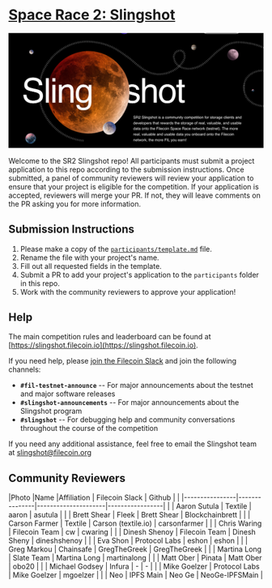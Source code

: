 # [Space Race 2: Slingshot](https://slingshot.filecoin.io)

![Slingshot hero image](./slingshot.png)

Welcome to the SR2 Slingshot repo! All participants must submit a project application to this repo according to the submission instructions. Once submitted, a panel of community reviewers will review your application to ensure that your project is eligible for the competition. If your application is accepted, reviewers will merge your PR. If not, they will leave comments on the PR asking you for more information.

## Submission Instructions

1. Please make a copy of the [`participants/template.md`](./participants/template.md) file.
2. Rename the file with your project's name.
3. Fill out all requested fields in the template.
4. Submit a PR to add your project's application to the `participants` folder in this repo.
5. Work with the community reviewers to approve your application!

## Help

The main competition rules and leaderboard can be found at [https://slingshot.filecoin.io](https://slingshot.filecoin.io).

If you need help, please [join the Filecoin Slack](https://filecoin.io/slack) and join the following channels:
- **`#fil-testnet-announce`** -- For major announcements about the testnet and major software releases
- **`#slingshot-announcements`** -- For major announcements about the Slingshot program
- **`#slingshot`** -- For debugging help and community conversations throughout the course of the competition

If you need any additional assistance, feel free to email the Slingshot team at slingshot@filecoin.org

## Community Reviewers

 
|Photo |Name			|Affiliation    | Filecoin Slack      | Github			|
|      |----------------|---------------|---------------------|-----------------|
|      | Aaron Sutula   | Textile       | aaron               | asutula         |
|      | Brett Shear    | Fleek         | Brett Shear         | Blockchainbrett |
|      | Carson Farmer  | Textile       | Carson (textile.io) | carsonfarmer    |
|      | Chris Waring   | Filecoin Team | cw                  | cwaring         |
|      | Dinesh Shenoy  | Filecoin Team | Dinesh Sheny        | dineshshenoy    |
|      | Eva Shon       | Protocol Labs | eshon               | eshon           |
|      | Greg Markou    | Chainsafe     | GregTheGreek        | GregTheGreek    |
|      | Martina  Long  | Slate Team    | Martina Long        | martinalong     |
|      | Matt Ober      | Pinata        | Matt Ober           | obo20           |
|      | Michael Godsey | Infura        | -                   | -               |
|      | Mike Goelzer   | Protocol Labs | Mike Goelzer        | mgoelzer        |
|      | Neo            | IPFS Main     | Neo Ge              | NeoGe-IPFSMain  |